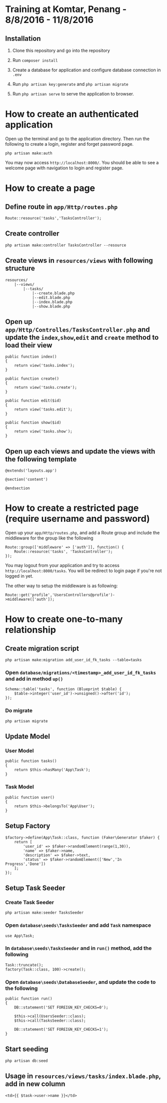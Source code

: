 # Training at Komtar, Penang - 8/8/2016 - 11/8/2016

## Installation

1. Clone this repository and go into the repository

2. Run `composer install`

3. Create a database for application and configure database connection in `.env`

4. Run `php artisan key:generate` and `php artisan migrate`

5. Run `php artisan serve` to serve the application to browser.

# How to create an authenticated application

Open up the terminal and go to the application directory. 
Then run the following to create a login, register and forget password page.

	php artisan make:auth

You may now access `http://localhost:8000/`. You should be able to see a welcome page with navigation to login and register page.

# How to create a page

## Define route in `app/Http/routes.php`

	Route::resource('tasks','TasksController');

## Create controller

	php artisan make:controller TasksController --resource

## Create views in `resources/views` with following structure

	resources/
		|--views/
			|--tasks/
				|--create.blade.php
				|--edit.blade.php
				|--index.blade.php
				|--show.blade.php

## Open up `app/Http/Controlles/TasksController.php` and update the `index`,`show`,`edit` and `create` method to load their view

	public function index()
	{
		return view('tasks.index');
	}

	public function create()
	{
		return view('tasks.create');
	}

	public function edit($id)
	{
		return view('tasks.edit');
	}

	public function show($id)
	{
		return view('tasks.show');
	}
	
## Open up each views and update the views with the following template

	@extends('layouts.app')

	@section('content')

	@endsection

# How to create a restricted page (require username and password)

Open up your `app/Http/routes.php`, and add a Route group and include the middleware for the group like the following

	Route::group(['middleware' => ['auth']], function() {
		Route::resource('tasks', 'TasksController');
	});

You may logout from your application and try to access `http://localhost:8000/tasks`. You will be redirect to login page if you're not logged in yet.

The other way to setup the middleware is as following:

	Route::get('profile','UsersControllers@profile')->middleware(['auth']);

# How to create one-to-many relationship

## Create migration script

	php artisan make:migration add_user_id_fk_tasks --table=tasks
	
### Open `database/migrations/<timestamp>_add_user_id_fk_tasks` and add in method `up()`

	Schema::table('tasks', function (Blueprint $table) {
        $table->integer('user_id')->unsigned()->after('id');
    });

### Do migrate

	php artisan migrate

## Update Model

### User Model

	public function tasks()
	{
		return $this->hasMany('App\Task');
	}

### Task Model

	public function user()
	{
		return $this->belongsTo('App\User');
	}

## Setup Factory

	$factory->define(App\Task::class, function (Faker\Generator $faker) {
	    return [
	        'user_id' => $faker->randomElement(range(1,30)),
	        'name' => $faker->name,
	        'description' => $faker->text,
	        'status' => $faker->randomElement(['New','In Progress','Done'])
	    ];
	});

## Setup Task Seeder

### Create Task Seeder

	php artisan make:seeder TasksSeeder

### Open `database\seeds\TasksSeeder` and add `Task` namespace

	use App\Task;

### In `database\seeds\TasksSeeder` and in `run()` method, add the following

	Task::truncate();
	factory(Task::class, 100)->create();

### Open `database\seeds\DatabaseSeeder`, and update the code to the following

	public function run()
    {
        DB::statement('SET FOREIGN_KEY_CHECKS=0');

        $this->call(UsersSeeder::class);
        $this->call(TasksSeeder::class);

        DB::statement('SET FOREIGN_KEY_CHECKS=1');
    }

## Start seeding

	php artisan db:seed

## Usage in `resources/views/tasks/index.blade.php`, add in new column

	<td>{{ $task->user->name }}</td>


















